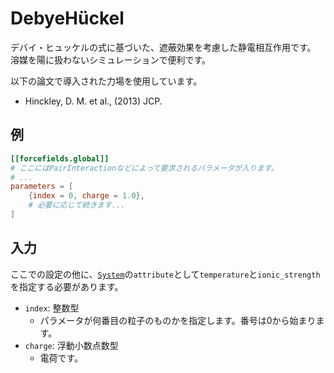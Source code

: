 # DebyeHückel

デバイ・ヒュッケルの式に基づいた、遮蔽効果を考慮した静電相互作用です。
溶媒を陽に扱わないシミュレーションで便利です。

以下の論文で導入された力場を使用しています。

- Hinckley, D. M. et al., (2013) JCP.

## 例

```toml
[[forcefields.global]]
# ここにはPairInteractionなどによって要求されるパラメータが入ります。
# ...
parameters = [
    {index = 0, charge = 1.0},
    # 必要に応じて続きます...
]
```

## 入力

ここでの設定の他に、[`System`](System.md)の`attribute`として`temperature`と`ionic_strength`を指定する必要があります。

- `index`: 整数型
  - パラメータが何番目の粒子のものかを指定します。番号は0から始まります。
- `charge`: 浮動小数点数型
  - 電荷です。
